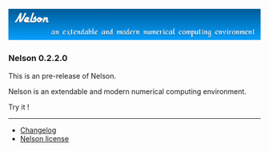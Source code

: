 ![banner](banner_homepage.png)

### Nelson 0.2.2.0

This is an pre-release of Nelson.

Nelson is an extendable and modern numerical computing environment.

Try it !


* * *

*   [Changelog](changelog.md)
*   [Nelson license](license.md)

